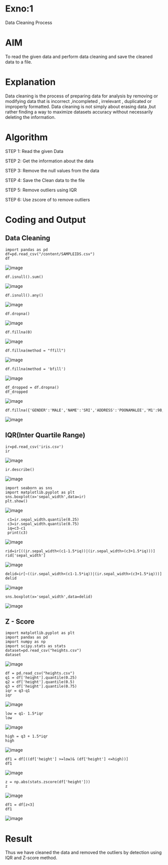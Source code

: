 # Exno:1
Data Cleaning Process

# AIM
To read the given data and perform data cleaning and save the cleaned data to a file.

# Explanation
Data cleaning is the process of preparing data for analysis by removing or modifying data that is incorrect ,incompleted , irrelevant , duplicated or improperly formatted. Data cleaning is not simply about erasing data ,but rather finding a way to maximize datasets accuracy without necessarily deleting the information.

# Algorithm
STEP 1: Read the given Data

STEP 2: Get the information about the data

STEP 3: Remove the null values from the data

STEP 4: Save the Clean data to the file

STEP 5: Remove outliers using IQR

STEP 6: Use zscore of to remove outliers

# Coding and Output
## Data Cleaning
```
import pandas as pd
df=pd.read_csv("/content/SAMPLEIDS.csv")
df

```
![image](https://github.com/user-attachments/assets/be44f804-7c82-4a93-afa5-582d4250d745)

```
df.isnull().sum()
```
![image](https://github.com/user-attachments/assets/3bff74bb-5901-478f-8684-9b385e47c784)

```
df.isnull().any()
```
![image](https://github.com/user-attachments/assets/1b5560d1-a783-4c21-be91-85e2e6d29249)

```
df.dropna()
```
![image](https://github.com/user-attachments/assets/836fbeba-0078-4e45-9c16-703e2b5e8394)

```
df.fillna(0)
```
![image](https://github.com/user-attachments/assets/f4a465f2-00af-48db-ae9d-c35a2faf5642)

```
df.fillna(method = "ffill")
```
![image](https://github.com/user-attachments/assets/19acf483-a3c0-4b42-99e1-d32354d80009)

```
df.fillna(method = 'bfill')
```
![image](https://github.com/user-attachments/assets/1a47f45e-ee36-42fc-b07c-e3c6696e1698)

```
df_dropped = df.dropna()
df_dropped
```
![image](https://github.com/user-attachments/assets/b652d24a-1d82-419b-936e-af90bae7913e)

```
df.fillna({'GENDER':'MALE','NAME':'SRI','ADDRESS':'POONAMALEE','M1':98,'M2':87,'M3':76,'M4':92,'TOTAL':305,'AVG':89.999999})
```
![image](https://github.com/user-attachments/assets/27eb1007-0cc9-47da-90a5-e99f2831c6a6)

## IQR(Inter Quartile Range)
```
ir=pd.read_csv('iris.csv')
ir
```
![image](https://github.com/user-attachments/assets/c162b71a-1b85-4e46-a145-78c744573190)

```
ir.describe()
```
![image](https://github.com/user-attachments/assets/a8b6baff-5da2-4a81-959c-8bc688a6dc26)

```
import seaborn as sns
import matplotlib.pyplot as plt
sns.boxplot(x='sepal_width',data=ir)
plt.show()

```
![image](https://github.com/user-attachments/assets/0b10748d-c60e-4b1a-b5a2-ef5cf76f4afb)

```
 c1=ir.sepal_width.quantile(0.25)
 c3=ir.sepal_width.quantile(0.75)
 iq=c3-c1
 print(c3)
```
![image](https://github.com/user-attachments/assets/5eefc5a4-4171-4ac2-af05-5e0ea8d3d8ff)

```
rid=ir[((ir.sepal_width<(c1-1.5*iq))|(ir.sepal_width>(c3+1.5*iq)))]
rid['sepal_width']
```
![image](https://github.com/user-attachments/assets/23d550cc-559d-4c98-862c-7803584d116b)

```
delid=ir[~((ir.sepal_width<(c1-1.5*iq))|(ir.sepal_width>(c3+1.5*iq)))]
delid
```
![image](https://github.com/user-attachments/assets/b64fdcc3-808c-49bc-912f-b3dda38ada12)

```
sns.boxplot(x='sepal_width',data=delid)
```
![image](https://github.com/user-attachments/assets/8c3f9b78-49ff-4762-966d-08469f492f62)

## Z - Score
```
import matplotlib.pyplot as plt
import pandas as pd
import numpy as np
import scipy.stats as stats
dataset=pd.read_csv("heights.csv")
dataset
```
![image](https://github.com/user-attachments/assets/1057cb26-c51d-4f0f-af15-6f843466d941)

```
df = pd.read_csv("heights.csv")
q1 = df['height'].quantile(0.25)
q2 = df['height'].quantile(0.5)
q3 = df['height'].quantile(0.75)
iqr = q3-q1
iqr
```
![image](https://github.com/user-attachments/assets/b952eda4-58c7-4483-a037-2f79d23fc7fa)

```
low = q1- 1.5*iqr
low
```
![image](https://github.com/user-attachments/assets/2846b1c3-b249-4ca3-8ecb-f4855aaaeb8f)

```
high = q3 + 1.5*iqr
high
```
![image](https://github.com/user-attachments/assets/5be1bfa3-7fb7-4d8d-8550-dfb66ace0109)

```
df1 = df[((df['height'] >=low)& (df['height'] <=high))]
df1
```
![image](https://github.com/user-attachments/assets/0efb9e7b-bd23-4e9f-88d8-7d51358e47e3)

```
z = np.abs(stats.zscore(df['height']))
z
```
![image](https://github.com/user-attachments/assets/bb8c6a93-79f4-4c6d-9ab5-3cd8b3c336f4)

```
df1 = df[z<3]
df1
```
![image](https://github.com/user-attachments/assets/b6da7bf0-939f-4a4a-a04b-8c80d0b423d6)

# Result
Thus we have cleaned the data and removed the outliers by detection using IQR and Z-score method.
